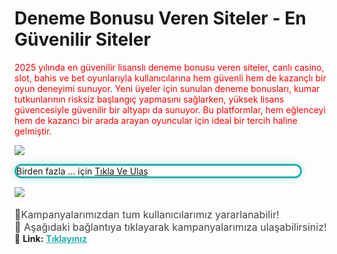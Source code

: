 <body>
    <h1>Deneme Bonusu Veren Siteler - En Güvenilir Siteler</h1>
    <a style=" Boogaloo, sans-serif; font-weight: 400; font-style: normal;color: red;text-decoration: none;" href="https://bit.ly/LinkeTiklaGir"><p>2025 yılında en güvenilir lisanslı deneme bonusu veren siteler, canlı casino, slot, bahis ve bet oyunlarıyla kullanıcılarına hem güvenli hem de kazançlı bir oyun deneyimi sunuyor. Yeni üyeler için sunulan deneme bonusları, kumar tutkunlarının risksiz başlangıç yapmasını sağlarken, yüksek lisans güvencesiyle güvenilir bir altyapı da sunuyor. Bu platformlar, hem eğlenceyi hem de kazancı bir arada arayan oyuncular için ideal bir tercih haline gelmiştir.</p></a>
    <a href="https://bit.ly/LinkeTiklaGir">
<https://camo.githubusercontent.com/6b891d13074bae0860e8c7af38157cac663f35214014288ba8277e53f3358402/68747470733a2f2f692e6962622e636f2f42325237486a46502f70686f746f2d323032352d30352d32392d32322d31302d34342e6a7067>
    <a href="Fotoğrafın yonlendiriceği linki giriniz"><img class="foto" src="https://d2opxh93rbxzdn.cloudfront.net/original/2X/4/40cfa8ca1f24ac29cfebcb1460b5cafb213b6105.png"></a>
    <p style="max-width:90%; border:3px solid #20B2AA; border-radius:15px; box-shadow:0 0 12px rgba(32,178,170,0.3); 15px 0;">Birden fazla ... için <a href="Link.com">Tıkla Ve Ulaş</a></p>
     <!-- bu kısma gif koyabilirsiniz -->
    <a href="Fotoğrafın yonlendiriceği linki giriniz"><img src="https://media.giphy.com/media/TejmLnMKgnmPInMQjV/giphy.gif?cid=ecf05e47z6krsh6fl8um86v1abu7n6wov7sxkh61tvoni7xy&ep=v1_gifs_search&rid=giphy.gif&ct=g"></a>
    <p style="text-align:center; font-size:18px; 20px;">
    <div style="font-size:16px; color:#444; max-width:800px; 20px auto;">
    🎁Kampanyalarımızdan tum kullanıcılarımız yararlanabilir! <br>
  🤑 Aşağıdaki bağlantıya tıklayarak kampanyalarımıza ulaşabilirsiniz!
</div>
  🔗 <strong>Link:</strong>
  <a href="https://bit.ly/LinkeTiklaGir" style="color:#20B2AA; font-weight:bold;">Tıklayınız</a>
</p>
</body>
</html>
